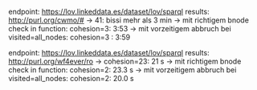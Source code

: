 endpoint: https://lov.linkeddata.es/dataset/lov/sparql
results: http://purl.org/cwmo/# 
->  41: bissi mehr als 3 min
-> mit richtigem bnode check in function: cohesion=3: 3:53
-> mit vorzeitigem abbruch bei visited=all_nodes: cohesion=3 : 3:59

endpoint: https://lov.linkeddata.es/dataset/lov/sparql
results: http://purl.org/wf4ever/ro
-> cohesion=23: 21 s
-> mit richtigem bnode check in function: cohesion=2: 23.3 s
-> mit vorzeitigem abbruch bei visited=all_nodes: cohesion=2: 20.0 s
